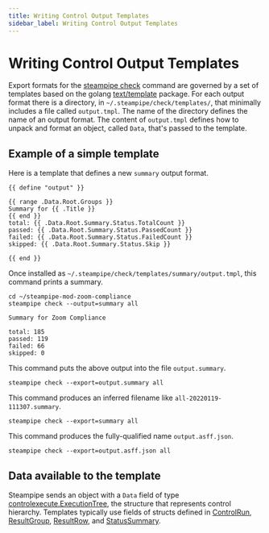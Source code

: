 ```yaml
---
title: Writing Control Output Templates
sidebar_label: Writing Control Output Templates
---
```


# Writing Control Output Templates

Export formats for the [steampipe check](reference/cli/check) command are governed by a set of templates based on the golang [text/template](https://pkg.go.dev/text/template) package. For each output format there is a directory, in `~/.steampipe/check/templates/`, that minimally includes a file called `output.tmpl`. The name of the directory defines the name of an output format. The content of `output.tmpl` defines how to unpack and format an object, called `Data`, that's passed to the template.

## Example of a simple template

Here is a template that defines a new `summary` output format.

```
{{ define "output" }}

{{ range .Data.Root.Groups }}
Summary for {{ .Title }}
{{ end }}
total: {{ .Data.Root.Summary.Status.TotalCount }}
passed: {{ .Data.Root.Summary.Status.PassedCount }}
failed: {{ .Data.Root.Summary.Status.FailedCount }}
skipped: {{ .Data.Root.Summary.Status.Skip }}

{{ end }}
```

Once installed as `~/.steampipe/check/templates/summary/output.tmpl`, this command prints a summary.

```
cd ~/steampipe-mod-zoom-compliance
steampipe check --output=summary all
```

```
Summary for Zoom Compliance

total: 185
passed: 119
failed: 66
skipped: 0
```

This command puts the above output into the file `output.summary`.

```
steampipe check --export=output.summary all
```

This command produces an inferred filename like `all-20220119-111307.summary`.

```
steampipe check --export=summary all
```

This command produces the fully-qualified name `output.asff.json`.

```
steampipe check --export=output.asff.json all
```

## Data available to the template

Steampipe sends an object with a `Data` field of type [controlexecute.ExecutionTree](https://pkg.go.dev/github.com/turbot/steampipe@v0.11.2/control/controlexecute#ExecutionTree), the structure that represents control hierarchy. Templates typically use fields of structs defined in [ControlRun](https://github.com/turbot/steampipe/blob/v0.11.2/control/controlexecute/control_run.go), [ResultGroup](https://github.com/turbot/steampipe/blob/v0.11.2/control/controlexecute/result_group.go), [ResultRow](https://github.com/turbot/steampipe/blob/v0.11.2/control/controlexecute/result_row.go), and [StatusSummary](https://github.com/turbot/steampipe/blob/v0.11.2/control/controlexecute/status_summary.go).

